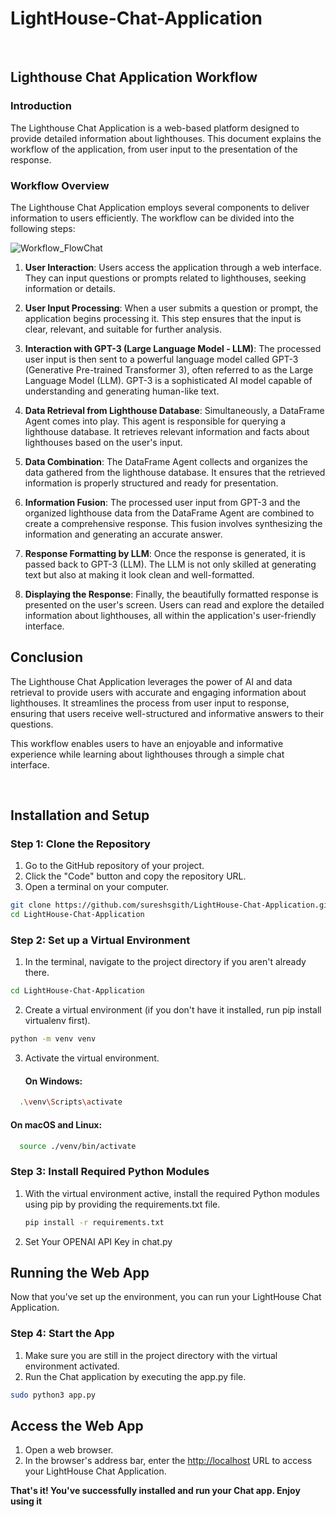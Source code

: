 # LightHouse-Chat-Application
<br> 

## Lighthouse Chat Application Workflow

### Introduction

The Lighthouse Chat Application is a web-based platform designed to provide detailed information about lighthouses. This document explains the workflow of the application, from user input to the presentation of the response.

### Workflow Overview

The Lighthouse Chat Application employs several components to deliver information to users efficiently. The workflow can be divided into the following steps:

![Workflow_FlowChat](https://i.imgur.com/vR7wwyp.png)


1. **User Interaction**: Users access the application through a web interface. They can input questions or prompts related to lighthouses, seeking information or details.

2. **User Input Processing**: When a user submits a question or prompt, the application begins processing it. This step ensures that the input is clear, relevant, and suitable for further analysis.

3. **Interaction with GPT-3 (Large Language Model - LLM)**: The processed user input is then sent to a powerful language model called GPT-3 (Generative Pre-trained Transformer 3), often referred to as the Large Language Model (LLM). GPT-3 is a sophisticated AI model capable of understanding and generating human-like text.

4. **Data Retrieval from Lighthouse Database**: Simultaneously, a DataFrame Agent comes into play. This agent is responsible for querying a lighthouse database. It retrieves relevant information and facts about lighthouses based on the user's input.

5. **Data Combination**: The DataFrame Agent collects and organizes the data gathered from the lighthouse database. It ensures that the retrieved information is properly structured and ready for presentation.

6. **Information Fusion**: The processed user input from GPT-3 and the organized lighthouse data from the DataFrame Agent are combined to create a comprehensive response. This fusion involves synthesizing the information and generating an accurate answer.

7. **Response Formatting by LLM**: Once the response is generated, it is passed back to GPT-3 (LLM). The LLM is not only skilled at generating text but also at making it look clean and well-formatted.

8. **Displaying the Response**: Finally, the beautifully formatted response is presented on the user's screen. Users can read and explore the detailed information about lighthouses, all within the application's user-friendly interface.

## Conclusion

The Lighthouse Chat Application leverages the power of AI and data retrieval to provide users with accurate and engaging information about lighthouses. It streamlines the process from user input to response, ensuring that users receive well-structured and informative answers to their questions.

This workflow enables users to have an enjoyable and informative experience while learning about lighthouses through a simple chat interface.

<br>

## Installation and Setup

### Step 1: Clone the Repository

1. Go to the GitHub repository of your project.
2. Click the "Code" button and copy the repository URL.
3. Open a terminal on your computer.

```bash
git clone https://github.com/sureshsgith/LightHouse-Chat-Application.git
cd LightHouse-Chat-Application
```

### Step 2: Set up a Virtual Environment

1. In the terminal, navigate to the project directory if you aren't already there.
```bash
cd LightHouse-Chat-Application
```
2. Create a virtual environment (if you don't have it installed, run pip install virtualenv first).
```bash
python -m venv venv
```
3. Activate the virtual environment.
   #### On Windows:
  ```bash
    .\venv\Scripts\activate
  ```
   #### On macOS and Linux:
  ```bash
    source ./venv/bin/activate
  ```
### Step 3: Install Required Python Modules
1. With the virtual environment active, install the required Python modules using pip by providing the requirements.txt file.
   ```bash
   pip install -r requirements.txt
   ```
2. Set Your OPENAI API Key in chat.py
## Running the Web App
Now that you've set up the environment, you can run your LightHouse Chat Application.

### Step 4: Start the App
1. Make sure you are still in the project directory with the virtual environment activated.
2. Run the Chat application by executing the app.py file.
```bash
sudo python3 app.py
```
## Access the Web App

1. Open a web browser.
2. In the browser's address bar, enter the [http://localhost](http://localhost) URL to access your LightHouse Chat Application.

**That's it! You've successfully installed and run your Chat app. Enjoy using it** 



	

